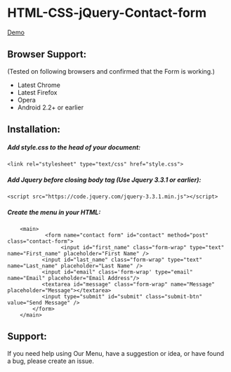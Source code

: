 # HTML-CSS-jQuery-Contact-form

[Demo](http://sam-94.github.io/HTML-CSS-jQuery-Contact-form)

## Browser Support:
(Tested on following browsers and confirmed that the Form is working.)
* Latest Chrome
* Latest Firefox
* Opera
* Android 2.2+ or earlier

## Installation:

##### Add style.css to the head of your document:
```
<link rel="stylesheet" type="text/css" href="style.css"> 
```

##### Add Jquery before closing body tag (Use Jquery 3.3.1 or earlier):
```
<script src="https://code.jquery.com/jquery-3.3.1.min.js"></script>
```
##### Create the menu in your HTML:
```
    <main>
		    <form name="contact form" id="contact" method="post" class="contact-form">
			     <input id="first_name" class="form-wrap" type="text" name="First_name" placeholder="First Name" />
           <input id="last_name" class="form-wrap" type="text" name="Last_name" placeholder="Last Name" />
           <input id="email" class='form-wrap' type="email" name="Email" placeholder="Email Address"/>
           <textarea id="message" class="form-wrap" name="Message" placeholder="Message"></textarea>
           <input type="submit" id="submit" class="submit-btn" value="Send Message" />
        </form>
    </main>
  ```
## Support:
If you need help using Our Menu, have a suggestion or idea, or have found a bug, please create an issue.
